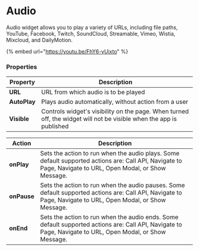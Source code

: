 # Audio

Audio widget allows you to play a variety of URLs, including file paths, YouTube, Facebook, Twitch, SoundCloud, Streamable, Vimeo, Wistia, Mixcloud, and DailyMotion.

{% embed url="https://youtu.be/FhY6-yUixto" %}

### Properties

| Property     | Description                                                                                                         |
| ------------ | ------------------------------------------------------------------------------------------------------------------- |
| **URL**      | URL from which audio is to be played                                                                                |
| **AutoPlay** | Plays audio automatically, without action from a user                                                               |
| **Visible**  | Controls widget's visibility on the page. When turned off, the widget will not be visible when the app is published |

| Action      | Description                                                                                                                                                 |
| ----------- | ----------------------------------------------------------------------------------------------------------------------------------------------------------- |
| **onPlay**  | Sets the action to run when the audio plays. Some default supported actions are: Call API, Navigate to Page, Navigate to URL, Open Modal, or Show Message.  |
| **onPause** | Sets the action to run when the audio pauses. Some default supported actions are: Call API, Navigate to Page, Navigate to URL, Open Modal, or Show Message. |
| **onEnd**   | Sets the action to run when the audio ends. Some default supported actions are: Call API, Navigate to Page, Navigate to URL, Open Modal, or Show Message.   |
